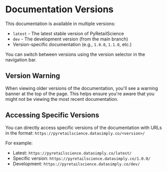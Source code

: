 # Documentation Versions

This documentation is available in multiple versions:

- `latest` - The latest stable version of PyRetailScience
- `dev` - The development version (from the main branch)
- Version-specific documentation (e.g., `1.0.0`, `1.1.0`, etc.)

You can switch between versions using the version selector in the navigation bar.

## Version Warning

When viewing older versions of the documentation, you'll see a warning banner at the top of the page.
This helps ensure you're aware that you might not be viewing the most recent documentation.

## Accessing Specific Versions

You can directly access specific versions of the documentation with URLs in the format:
`https://pyretailscience.datasimply.co/<version>/`

For example:

- Latest: `https://pyretailscience.datasimply.co/latest/`
- Specific version: `https://pyretailscience.datasimply.co/1.0.0/`
- Development: `https://pyretailscience.datasimply.co/dev/`
